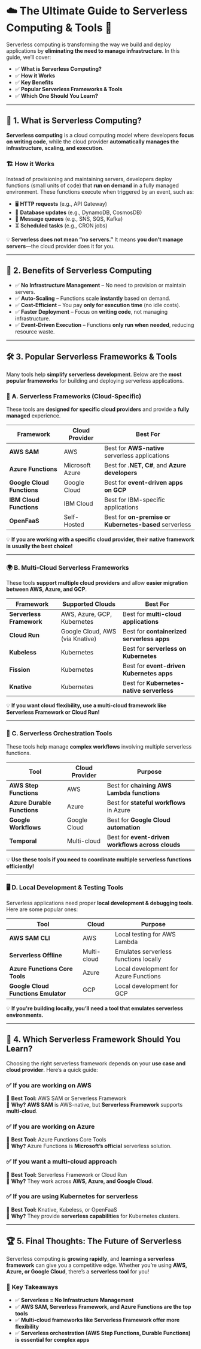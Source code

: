 # ☁️ **The Ultimate Guide to Serverless Computing & Tools** 🚀

Serverless computing is transforming the way we build and deploy applications by **eliminating the need to manage infrastructure**. In this guide, we’ll cover:

- ✅ **What is Serverless Computing?**
- ✅ **How it Works**
- ✅ **Key Benefits**
- ✅ **Popular Serverless Frameworks & Tools**
- ✅ **Which One Should You Learn?**

---

## 🔰 **1. What is Serverless Computing?**

**Serverless computing** is a cloud computing model where developers **focus on writing code**, while the cloud provider **automatically manages the infrastructure, scaling, and execution**.

### 🏗️ **How it Works**

Instead of provisioning and maintaining servers, developers deploy functions (small units of code) that **run on demand** in a fully managed environment. These functions execute when triggered by an event, such as:

- 🖥️ **HTTP requests** (e.g., API Gateway)
- 📩 **Database updates** (e.g., DynamoDB, CosmosDB)
- 🔄 **Message queues** (e.g., SNS, SQS, Kafka)
- ⏳ **Scheduled tasks** (e.g., CRON jobs)

💡 **Serverless does not mean “no servers.”** It means **you don’t manage servers**—the cloud provider does it for you.

---

## 🎯 **2. Benefits of Serverless Computing**

- ✅ **No Infrastructure Management** – No need to provision or maintain servers.
- ✅ **Auto-Scaling** – Functions scale **instantly** based on demand.
- ✅ **Cost-Efficient** – You pay **only for execution time** (no idle costs).
- ✅ **Faster Deployment** – Focus on **writing code**, not managing infrastructure.
- ✅ **Event-Driven Execution** – Functions **only run when needed**, reducing resource waste.

---

## 🛠️ **3. Popular Serverless Frameworks & Tools**

Many tools help **simplify serverless development**. Below are the **most popular frameworks** for building and deploying serverless applications.

### 🔵 **A. Serverless Frameworks (Cloud-Specific)**

These tools are **designed for specific cloud providers** and provide a **fully managed** experience.

| Framework                  | Cloud Provider  | Best For                                               |
| -------------------------- | --------------- | ------------------------------------------------------ |
| **AWS SAM**                | AWS             | Best for **AWS-native** serverless applications        |
| **Azure Functions**        | Microsoft Azure | Best for **.NET, C#**, and **Azure developers**        |
| **Google Cloud Functions** | Google Cloud    | Best for **event-driven apps on GCP**                  |
| **IBM Cloud Functions**    | IBM Cloud       | Best for IBM-specific applications                     |
| **OpenFaaS**               | Self-Hosted     | Best for **on-premise or Kubernetes-based** serverless |

💡 **If you are working with a specific cloud provider, their native framework is usually the best choice!**

---

### 🌍 **B. Multi-Cloud Serverless Frameworks**

These tools **support multiple cloud providers** and allow **easier migration between AWS, Azure, and GCP**.

| Framework                | Supported Clouds                | Best For                                   |
| ------------------------ | ------------------------------- | ------------------------------------------ |
| **Serverless Framework** | AWS, Azure, GCP, Kubernetes     | Best for **multi-cloud applications**      |
| **Cloud Run**            | Google Cloud, AWS (via Knative) | Best for **containerized serverless apps** |
| **Kubeless**             | Kubernetes                      | Best for **serverless on Kubernetes**      |
| **Fission**              | Kubernetes                      | Best for **event-driven Kubernetes apps**  |
| **Knative**              | Kubernetes                      | Best for **Kubernetes-native serverless**  |

💡 **If you want cloud flexibility, use a multi-cloud framework like Serverless Framework or Cloud Run!**

---

### 🔧 **C. Serverless Orchestration Tools**

These tools help manage **complex workflows** involving multiple serverless functions.

| Tool                        | Cloud Provider | Purpose                                           |
| --------------------------- | -------------- | ------------------------------------------------- |
| **AWS Step Functions**      | AWS            | Best for **chaining AWS Lambda functions**        |
| **Azure Durable Functions** | Azure          | Best for **stateful workflows** in Azure          |
| **Google Workflows**        | Google Cloud   | Best for **Google Cloud automation**              |
| **Temporal**                | Multi-cloud    | Best for **event-driven workflows across clouds** |

💡 **Use these tools if you need to coordinate multiple serverless functions efficiently!**

---

### 🖥️ **D. Local Development & Testing Tools**

Serverless applications need proper **local development & debugging tools**. Here are some popular ones:

| Tool                                | Cloud       | Purpose                               |
| ----------------------------------- | ----------- | ------------------------------------- |
| **AWS SAM CLI**                     | AWS         | Local testing for AWS Lambda          |
| **Serverless Offline**              | Multi-cloud | Emulates serverless functions locally |
| **Azure Functions Core Tools**      | Azure       | Local development for Azure Functions |
| **Google Cloud Functions Emulator** | GCP         | Local development for GCP             |

💡 **If you're building locally, you’ll need a tool that emulates serverless environments.**

---

## 🤔 **4. Which Serverless Framework Should You Learn?**

Choosing the right serverless framework depends on your **use case and cloud provider**. Here’s a quick guide:

### ✅ **If you are working on AWS**

🔹 **Best Tool:** AWS SAM or Serverless Framework  
🔹 **Why?** **AWS SAM** is AWS-native, but **Serverless Framework** supports **multi-cloud**.

### ✅ **If you are working on Azure**

🔹 **Best Tool:** Azure Functions Core Tools  
🔹 **Why?** Azure Functions is **Microsoft’s official** serverless solution.

### ✅ **If you want a multi-cloud approach**

🔹 **Best Tool:** Serverless Framework or Cloud Run  
🔹 **Why?** They work across **AWS, Azure, and Google Cloud**.

### ✅ **If you are using Kubernetes for serverless**

🔹 **Best Tool:** Knative, Kubeless, or OpenFaaS  
🔹 **Why?** They provide **serverless capabilities** for Kubernetes clusters.

---

## 🏆 **5. Final Thoughts: The Future of Serverless**

Serverless computing is **growing rapidly**, and **learning a serverless framework** can give you a competitive edge. Whether you’re using **AWS, Azure, or Google Cloud**, there’s a **serverless tool** for you!

### 🎯 **Key Takeaways**

- ✅ **Serverless = No Infrastructure Management**
- ✅ **AWS SAM, Serverless Framework, and Azure Functions are the top tools**
- ✅ **Multi-cloud frameworks like Serverless Framework offer more flexibility**
- ✅ **Serverless orchestration (AWS Step Functions, Durable Functions) is essential for complex apps**
